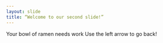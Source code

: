 ```yaml
---
layout: slide
title: “Welcome to our second slide!”
---
```

Your bowl of ramen needs work
Use the left arrow to go back!
